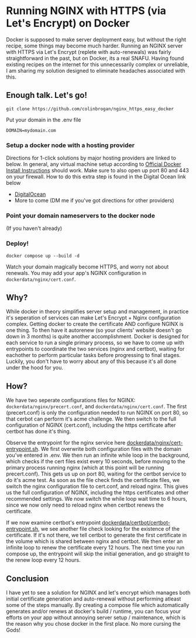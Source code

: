 # Running NGINX with HTTPS (via Let's Encrypt) on Docker
Docker is supposed to make server deployment easy, but without the right recipe, some things may become much harder. Running an NGINX server with HTTPS via Let's Encrypt (replete with auto-renewals) was fairly straightforward in the past, but on Docker, its a real SNAFU. Having found existing recipes on the internet for this unnecessarily complex or unreliable, I am sharing my solution designed to eliminate headaches associated with this.

## Enough talk. Let's go!
```
git clone https://github.com/colinbrogan/nginx_https_easy_docker
```
Put your domain in the .env file

```
DOMAIN=mydomain.com
```

### Setup a docker node with a hosting provider
Directions for 1-click solutions by major hosting providers are linked to below. In general, any virtual machine setup according to [Official Docker Install Instructions](https://docs.docker.com/engine/install/ubuntu/) should work. Make sure to also open up port 80 and 443 on your firewall. How to do this extra step is found in the Digital Ocean link below
- [DigitalOcean](hosting_providers/digitalocean.md)
- More to come (DM me if you've got directions for other providers)

### Point your domain nameservers to the docker node
(If you haven't already)

### Deploy!
```
docker compose up --build -d
```

Watch your domain magically become HTTPS, and worry not about renewals. You may add your app's NGINX configuration in `dockerdata/nginx/cert.conf`.


## Why?
While docker in theory simplifies server setup and management, in practice it's seperation of services can make Let's Encrypt + Nginx configuration complex. Getting docker to create the certificate AND configure NGINX is one thing. To then have it autorenew (so your clients' website doesn't go down in 3 months) is quite another accomplishment. Docker is designed for each service to run a single primary process, so we have to come up with entrypoints to coordinate the two services (nginx and certbot), waiting for eachother to perform particular tasks before progressing to final stages. Luckily, you don't have to worry about any of this because it's all done under the hood for you.

## How?
We have two seperate configurations files for NGINX: `dockerdata/nginx/precert.conf`, and `dockerdata/nginx/cert.conf`. The first (precert.conf) is only the configuration needed to run NGINX on port 80, so that cerbot can perform it's acme challenge. We then switch to the full configuration of NGINX (cert.conf), including the https certificate after certbot has done it's thing.

Observe the entrypoint for the nginx service here [dockerdata/nginx/cert-entrypoint.sh](dockerdata/nginx/cert-entrypoint.sh). We first overwrite both configuration files with the domain you've entered in .env. We then run an infinite while loop in the background, which checks if the cert files exist every 10 seconds, before moving to the primary process running nginx (which at this point will be running precert.conf). This gets us up on port 80, waiting for the certbot service to do it's acme test. As soon as the file check finds the certificate files, we switch the nginx configuration file to cert.conf, and reload nginx. This gives us the full configuration of NGINX, including the https certificates and other recommended settings. We now switch the while loop wait time to 6 hours, since we now only need to reload nginx when certbot renews the certificate.

If we now examine certbot's entrypoint [dockerdata/certbot/certbot-entrypoint.sh](dockerdata/certbot/certbot-entrypoint.sh), we see another file check looking for the existence of the certificate. If it's not there, we tell certbot to generate the first certificate in the volume which is shared between nginx and certbot. We then enter an infinite loop to renew the certificate every 12 hours. The next time you run compose up, the entrypoint will skip the initial generation, and go straight to the renew loop every 12 hours.


## Conclusion
I have yet to see a solution for NGINX and let's encrypt which manages both initial certificate generation and auto-renewal without performing atleast some of the steps manually. By creating a compose file which automatically generates and/or renews at docker's build / runtime, you can focus your efforts on your app without annoying server setup / maintenance, which is the reason why you chose docker in the first place. No more cursing the Gods!